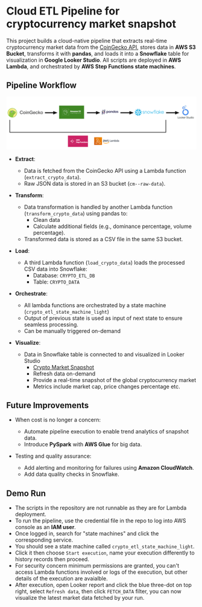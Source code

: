 # Cloud ETL Pipeline for cryptocurrency market snapshot

This project builds a cloud-native pipeline that extracts real-time cryptocurrency market data from the [CoinGecko API](https://www.coingecko.com/), stores data in **AWS S3 Bucket**, transforms it with **pandas**, and loads it into a **Snowflake** table for visualization in **Google Looker Studio**. All scripts are deployed in **AWS Lambda**, and orchestrated by **AWS Step Functions state machines**.

## Pipeline Workflow

![ETL tech diagram](etl_tech_diagram.png)

- **Extract**:
   - Data is fetched from the CoinGecko API using a Lambda function (`extract_crypto_data`).
   - Raw JSON data is stored in an S3 bucket (`cm--raw-data`).

- **Transform**:
   - Data transformation is handled by another Lambda function (`transform_crypto_data`) using pandas to:
     - Clean data
     - Calculate additional fields (e.g., dominance percentage, volume percentage).
   - Transformed data is stored as a CSV file in the same S3 bucket.

- **Load**:
   - A third Lambda function (`load_crypto_data`) loads the processed CSV data into Snowflake:
     - Database: `CRYPTO_ETL_DB`
     - Table: `CRYPTO_DATA`

- **Orchestrate**:
   - All lambda functions are orchestrated by a state machine (`crypto_etl_state_machine_light`)
   - Output of previous state is used as input of next state to ensure seamless processing.
   - Can be manually triggered on-demand

- **Visualize**:
   - Data in Snowflake table is connected to and visualized in Looker Studio
     - [Crypto Market Snapshot](https://lookerstudio.google.com/s/gLuxBDnvJQg)
     - Refresh data on-demand
     - Provide a real-time snapshot of the global cryptocurrency market
     - Metrics include market cap, price changes percentage etc.

## Future Improvements

- When cost is no longer a concern:
   - Automate pipeline execution to enable trend analytics of snapshot data.
   - Introduce **PySpark** with **AWS Glue** for big data.

- Testing and quality assurance:
   - Add alerting and monitoring for failures using **Amazon CloudWatch**.
   - Add data quality checks in Snowflake.

## Demo Run
- The scripts in the repository are not runnable as they are for Lambda deployment.
- To run the pipeline, use the credential file in the repo to log into AWS console as an **IAM user**.
- Once logged in, search for "state machines" and click the corresponding service.
- You should see a state machine called `crypto_etl_state_machine_light`.
- Click it then choose `Start execution`, name your execution differently to history records then proceed.
- For security concern minimum permissions are granted, you can't access Lambda functions involved or logs of the execution, but other details of the execution are avaialble.
- After execution, open Looker report and click the blue three-dot on top right, select `Refresh data`, then click `FETCH_DATA` filter, you can now visualize the latest market data fetched by your run.